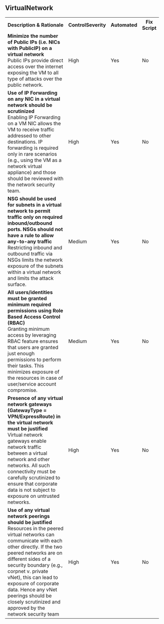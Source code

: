 <!DOCTYPE html PUBLIC "-//W3C//DTD XHTML 1.0 Strict//EN"  "http://www.w3.org/TR/xhtml1/DTD/xhtml1-strict.dtd">
<html xmlns="http://www.w3.org/1999/xhtml">

<head>

</head>

<body>
    <H2>VirtualNetwork</H2>
    <table>
        <tr>
            <th>Description & Rationale</th>
            <th>ControlSeverity</th>
            <th>Automated</th>
            <th>Fix Script</th>
        </tr>
        <tr>
            <td><b>Minimize the number of Public IPs (i.e. NICs with PublicIP) on a virtual network</b><br />Public IPs
                provide direct access over the internet exposing the VM to all type of attacks over the public network.</td>
            <td>High</td>
            <td>Yes</td>
            <td>No</td>
        </tr>
        <tr>
            <td><b>Use of IP Forwarding on any NIC in a virtual network should be scrutinized</b><br />Enabling IP
                Forwarding on a VM NIC allows the VM to receive traffic addressed to other destinations. IP forwarding
                is required only in rare scenarios (e.g., using the VM as a network virtual appliance) and those should
                be reviewed with the network security team.</td>
            <td>High</td>
            <td>Yes</td>
            <td>No</td>
        </tr>
        <tr>
            <td><b>NSG should be used for subnets in a virtual network to permit traffic only on required
                    inbound/outbound ports. NSGs should not have a rule to allow any-to-any traffic</b><br />Restricting
                inbound and outbound traffic via NSGs limits the network exposure of the subnets within a virtual
                network and limits the attack surface.</td>
            <td>Medium</td>
            <td>Yes</td>
            <td>No</td>
        </tr>
        <tr>
            <td><b>All users/identities must be granted minimum required permissions using Role Based Access Control
                    (RBAC)</b><br />Granting minimum access by leveraging RBAC feature ensures that users are granted
                just enough permissions to perform their tasks. This minimizes exposure of the resources in case of
                user/service account compromise.</td>
            <td>Medium</td>
            <td>Yes</td>
            <td>No</td>
        </tr>
        <tr>
            <td><b>Presence of any virtual network gateways (GatewayType = VPN/ExpressRoute) in the virtual network
                    must be justified</b><br />Virtual network gateways enable network traffic between a virtual
                network and other networks. All such connectivity must be carefully scrutinized to ensure that
                corporate data is not subject to exposure on untrusted networks.</td>
            <td>High</td>
            <td>Yes</td>
            <td>No</td>
        </tr>
        <tr>
            <td><b>Use of any virtual network peerings should be justified</b><br />Resources in the peered virtual
                networks can communicate with each other directly. If the two peered networks are on different sides of
                a security boundary (e.g., corpnet v. private vNet), this can lead to exposure of corporate data. Hence
                any vNet peerings should be closely scrutinized and approved by the network security team</td>
            <td>High</td>
            <td>Yes</td>
            <td>No</td>
        </tr>
    </table>
    <table>
    </table>
</body>

</html>
